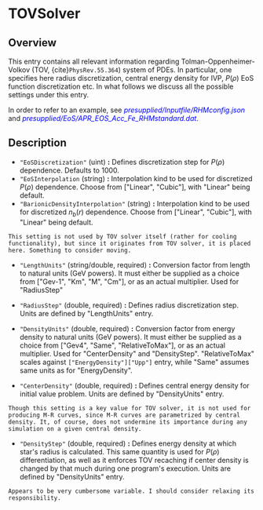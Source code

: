 # TOVSolver

## Overview

This entry contains all relevant information regarding Tolman-Oppenheimer-Volkov (TOV, {cite}`PhysRev.55.364`) system of PDEs. In particular, one specifies here radius discretization, central energy density for IVP, $P(\rho)$ EoS function discretization etc.
In what follows we discuss all the possible settings under this entry.

In order to refer to an example, see <span style="color:blue">_presupplied/Inputfile/RHMconfig.json_</span> and <span style="color:blue">_presupplied/EoS/APR_EOS_Acc_Fe_RHMstandard.dat_</span>.

## Description

- `"EoSDiscretization"` (uint) **:** Defines discretization step for $P(\rho)$ dependence. Defaults to 1000.
- `"EoSInterpolation` (string) **:** Interpolation kind to be used for discretized $P(\rho)$ dependence. Choose from ["Linear", "Cubic"], with "Linear" being default. 
- `"BarionicDensityInterpolation"` (string) **:** Interpolation kind to be used for discretized $n_b(r)$ dependence. Choose from ["Linear", "Cubic"], with "Linear" being default. 
```{note}
This setting is not used by TOV solver itself (rather for cooling functionality), but since it originates from TOV solver, it is placed here. Something to consider moving.
```
- `"LengthUnits"` (string/double, required) **:** Conversion factor from length to natural units (GeV powers). It must either be supplied as a choice from ["Gev-1", "Km", "M", "Cm"], or as an actual multiplier. Used for "RadiusStep"

- `"RadiusStep"` (double, required) **:** Defines radius discretization step. Units are defined by "LengthUnits" entry.

- `"DensityUnits"` (double, required) **:** Conversion factor from energy density to natural units (GeV powers). It must either be supplied as a choice from ["Gev4", "Same", "RelativeToMax"], or as an actual multiplier. Used for "CenterDensity" and "DensityStep". "RelativeToMax" scales against `["EnergyDensity"]["Upp"]` entry, while "Same" assumes same units as for "EnergyDensity".

- `"CenterDensity"` (double, required) **:** Defines central energy density for initial value problem. Units are defined by "DensityUnits" entry.
```{note}
Though this setting is a key value for TOV solver, it is not used for producing M-R curves, since M-R curves are parametrized by central density. It, of course, does not undermine its importance during any simulation on a given central density.
```
- `"DensityStep"` (double, required) **:** Defines energy density at which star's radius is calculated. This same quantity is used for $P(\rho)$ differentiation, as well as it enforces TOV recaching if center density is changed by that much during one program's execution. Units are defined by "DensityUnits" entry.
```{admonition} devnote
Appears to be very cumbersome variable. I should consider relaxing its responsibility.
```